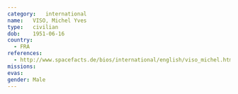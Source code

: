 ```yaml
---
category:	international
name:	VISO, Michel Yves
type:	civilian
dob:	1951-06-16
country:
  - FRA
references:
  - http://www.spacefacts.de/bios/international/english/viso_michel.htm
missions:
evas:
gender:	Male
---
```

